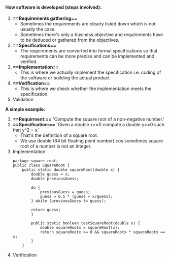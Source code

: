 #### How software is developed (steps involved):
1. **==Requirements gathering==**
	- Sometimes the requirements are clearly listed down which is not usually the case.
	- Sometimes there's only a business objective and requirements have to be deduced or gathered from the objectives.
2. **==Specifications==**
	- The requirements are converted into formal specifications so that requirements can be more precise and can be implemented and verified.
3. **==Implementation==**
	- This is where we actually implement the specification i.e. coding of the software or building the actual product
4. **==Verification==**
	- This is where we check whether the implementation meets the specification.
5. Validation

**A simple example:**
1. **==Requirment:==** 'Compute the square root of a non-negative number.'
2. **==Specification:==** 'Given a double x>=0 compute a double y>=0 such that y^2 = x.'
	- That's the definition of a square root.
	- We use double (64 bit floating point number) cos sometimes square root of a number is not an integer.
3. Implementation
	```
	package square_root;
	public class SquareRoot {
		public static double squareRoot(double x) {
			double guess = x;
			double previousGuess;
				
			do {
				previousGuess = guess;
				guess = 0.5 * (guess + x/guess);
			} while (previousGuess != guess);
				
			return guess;
			}
			
			public static boolean testSquareRoot(double x) {
				double squareRootx = squareRoot(x);
				return squareRootx >= 0 && squareRootx * squareRootx == x;
			}
		}

	```
1. Verification